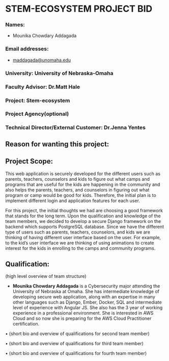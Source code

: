 # STEM-ECOSYSTEM PROJECT BID
### Names:

* Mounika Chowdary Addagada

### Email addresses:

* maddagada@unomaha.edu

### University: University of Nebraska-Omaha

### Faculty Advisor: Dr.Matt Hale
### Project: Stem-ecosystem
### Project Agency(optional)
### Technical Director/External Customer: Dr.Jenna Yentes
## Reason for wanting this project:



## Project Scope:

This web application is securely developed for the different users such as parents, teachers, counselors and kids to figure out what camps and programs that are useful for the kids are happening in the community and also helps the parents, teachers, and counselors in figuring out what program or camp would be good for kids. Therefore, the initial plan is to implement different login and application features for each user.

For this project, the initial thoughts we had are choosing a good framework that stands for the long term. Upon the qualification and knowledge of the team members, we decided to develop a secure Django framework on the backend which supports PostgreSQL database. Since we have the different type of users such as parents, teachers, counselors, and kids we are thinking of having different user interface based on the user. For example, to the kid’s user interface we are thinking of using animations to create interest for the kids in enrolling to the camps and community programs.

## Qualification:
(high level overview of team structure)

* **Mounika Chowdary Addagada** is a Cybersecurity major attending the University of Nebraska at Omaha. She has intermediate knowledge of developing secure web application, along with an expertise in many other languages such as Django, Ember, Docker, SQL and intermediate level of experience with Angular JS. She also has the 3 year of working experience in a professional environment. She is interested in AWS Cloud and so now she is preparing for the AWS Cloud Practitioner certification.

•	(short bio and overview of qualifications for second team member)

•	(short bio and overview of qualifications for third team member)

•	(short bio and overview of qualifications for fourth team member)
